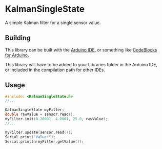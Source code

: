 KalmanSingleState
=================

A simple Kalman filter for a single sensor value.


Building
------------
This library can be built with the [Arduino IDE](http://arduino.cc/en/main/software), 
or something like [CodeBlocks for Arduino](http://www.arduinodev.com/codeblocks/).

This library will have to be added to your Libraries folder in the Arduino IDE, 
or included in the compilation path for other IDEs.


Usage
------------

```c
#include: <KalmanSingleState.h>
//...

KalmanSingleState myFilter;
double rawValue = sensor.read();
myFilter.init(0.20001, 4.0001, 25.0, rawValue);
//...

myFilter.update(sensor.read());
Serial.print("Value:");
Serial.println(myFilter.getValue());
```

